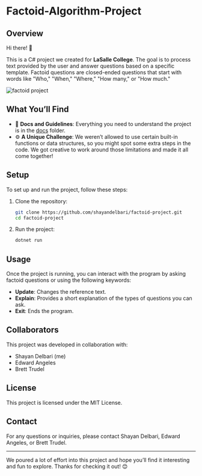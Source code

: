 # Factoid-Algorithm-Project

## Overview

Hi there! 👋

This is a C# project we created for **LaSalle College**. The goal is to process text provided by the user and answer questions based on a specific template. Factoid questions are closed-ended questions that start with words like "Who," "When," "Where," "How many," or "How much."

![factoid project](https://github.com/user-attachments/assets/b68e9c74-ea53-4408-b54b-0cae86cc0f23)


## What You’ll Find

- 📄 **Docs and Guidelines**: Everything you need to understand the project is in the [docs](docs/) folder.
- ⚙️ **A Unique Challenge**: We weren’t allowed to use certain built-in functions or data structures, so you might spot some extra steps in the code. We got creative to work around those limitations and made it all come together!

## Setup

To set up and run the project, follow these steps:

1. Clone the repository:

    ```bash
    git clone https://github.com/shayandelbari/factoid-project.git
    cd factoid-project
    ```

2. Run the project:

    ```bash
    dotnet run
    ```

## Usage

Once the project is running, you can interact with the program by asking factoid questions or using the following keywords:

- **Update**: Changes the reference text.
- **Explain**: Provides a short explanation of the types of questions you can ask.
- **Exit**: Ends the program.

## Collaborators

This project was developed in collaboration with:

- Shayan Delbari (me)
- Edward Angeles
- Brett Trudel

## License

This project is licensed under the MIT License.

## Contact

For any questions or inquiries, please contact Shayan Delbari, Edward Angeles, or Brett Trudel.

---

We poured a lot of effort into this project and hope you’ll find it interesting and fun to explore. Thanks for checking it out! 😊

